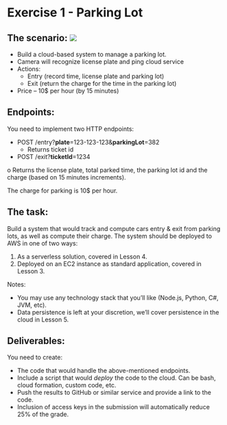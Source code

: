 ﻿# Exercise 1 - Parking Lot 

## The scenario:  ![](parking_pic.png)

- Build a cloud-based system to manage a parking lot.  
- Camera will recognize license plate and ping cloud service  
- Actions:  
  - Entry (record time, license plate and parking lot)  
  - Exit (return the charge for the time in the parking lot) 
- Price – 10$ per hour (by 15 minutes) 

## Endpoints: 

You need to implement two HTTP endpoints: 

- POST /entry?**plate**=123-123-123&**parkingLot**=382 
  - Returns ticket id 
- POST /exit?**ticketId**=1234 

o  Returns the license plate, total parked time, the parking lot id and the charge (based on 15 minutes increments). 

The charge for parking is 10$ per hour. 

## The task: 

Build a system that would track and compute cars entry & exit from parking lots, as well as compute their charge. The system should be deployed to AWS in one of two ways: 

1. As a serverless solution, covered in Lesson 4. 
1. Deployed on an EC2 instance as standard application, covered in Lesson 3. 

Notes: 

- You may use any technology stack that you’ll like (Node.js, Python, C#, JVM, etc). 
- Data persistence is left at your discretion, we’ll cover persistence in the cloud in Lesson 5.   

## Deliverables: 

You need to create: 

- The code that would handle the above-mentioned endpoints. 
- Include a script that would *deploy* the code to the cloud. Can be bash, cloud formation, custom code, etc. 
- Push the results to GitHub or similar service and provide a link to the code. 
- Inclusion of access keys in the submission will automatically reduce 25% of the grade. 